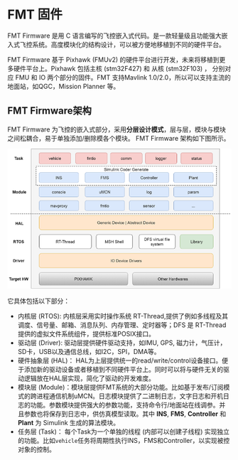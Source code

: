 # FMT 固件
FMT Firmware 是用 C 语言编写的飞控嵌入式代码。是一款轻量级且功能强大嵌入式飞控系统。高度模块化的结构设计，可以被方便地移植到不同的硬件平台。

FMT Firmware 基于 Pixhawk (FMUv2) 的硬件平台进行开发，未来将移植到更多硬件平台上。Pixhawk 包括主核 (stm32F427) 和 从核 (stm32F103) ， 分别对应 FMU 和 IO 两个部分的固件。FMT 支持Mavlink 1.0/2.0，所以可以支持主流的地面站，如QGC，Mission Planner 等。

## FMT Firmware架构
FMT Firmware 为飞控的嵌入式部分，采用**分层设计模式**，层与层，模块与模块之间松耦合，易于单独添加/删除模各个模块。 FMT Firmware 架构如下图所示。

![fmt_structure](figures/fmt_struct.png)

它具体包括以下部分：

- 内核层 (RTOS): 内核层采用实时操作系统 RT-Thread,提供了例如多线程及其调度、信号量、邮箱、消息队列、内存管理、定时器等；DFS 是 RT-Thread 提供的虚拟文件系统组件，提供标准POSIX接口。
- 驱动层 (Driver): 驱动层提供硬件驱动支持，如IMU, GPS, 磁力计，气压计，SD卡，USB以及通信总线，如I2C，SPI，DMA等。
- 硬件抽象层 (HAL)： HAL为上层提供统一的read/write/control设备接口。便于添加新的驱动设备或者移植到不同硬件平台上。同时可以将与硬件无关的驱动逻辑放在HAL层实现，简化了驱动的开发难度。
- 模块层 (Module)：模块层提供FMT系统的大部分功能。比如基于发布/订阅模式的跨进程通信机制uMCN。日志模块提供了二进制日志，文字日志和开机日志的功能。参数模块提供强大的参数功能，支持命令行/地面站在线调参。并且参数也将保存到日志中，供仿真模型读取。其中 **INS**, **FMS**, **Controller** 和 **Plant** 为 Simulink 生成的算法模块。
- 任务层 (Task)： 每个Task为一个单独的线程 (内部可以创建子线程) 实现独立的功能。比如`vehicle`任务将周期性执行INS，FMS和Controller，以实现被控对象的控制。
